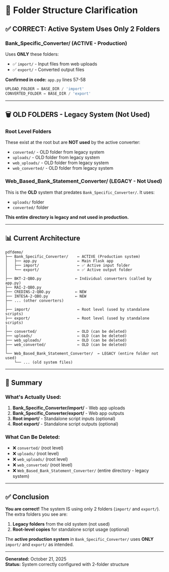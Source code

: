 # 📁 Folder Structure Clarification

## ✅ CORRECT: Active System Uses Only 2 Folders

### Bank_Specific_Converter/ (ACTIVE - Production)
Uses **ONLY** these folders:
- ✅ `import/` - Input files from web uploads
- ✅ `export/` - Converted output files

**Confirmed in code:** `app.py` lines 57-58
```python
UPLOAD_FOLDER = BASE_DIR / 'import'
CONVERTED_FOLDER = BASE_DIR / 'export'
```

---

## 🗑️ OLD FOLDERS - Legacy System (Not Used)

### Root Level Folders
These exist at the root but are **NOT used** by the active converter:
- `converted/` - OLD folder from legacy system
- `uploads/` - OLD folder from legacy system  
- `web_uploads/` - OLD folder from legacy system
- `web_converted/` - OLD folder from legacy system

### Web_Based_Bank_Statement_Converter/ (LEGACY - Not Used)
This is the **OLD** system that predates `Bank_Specific_Converter/`. It uses:
- `uploads/` folder
- `converted/` folder

**This entire directory is legacy and not used in production.**

---

## 📊 Current Architecture

```
pdfdemo/
├── Bank_Specific_Converter/    ← ACTIVE (Production system)
│   ├── app.py                  ← Main Flask app
│   ├── import/                 ← ✅ Active input folder
│   └── export/                 ← ✅ Active output folder
│
├── BKT-2-QBO.py               ← Individual converters (called by app.py)
├── RAI-2-QBO.py
├── CREDINS-2-QBO.py           ← NEW
├── INTESA-2-QBO.py            ← NEW
├── ... (other converters)
│
├── import/                     ← Root level (used by standalone scripts)
├── export/                     ← Root level (used by standalone scripts)
│
├── converted/                  ← OLD (can be deleted)
├── uploads/                    ← OLD (can be deleted)
├── web_uploads/                ← OLD (can be deleted)
├── web_converted/              ← OLD (can be deleted)
│
└── Web_Based_Bank_Statement_Converter/  ← LEGACY (entire folder not used)
    └── ... (old system files)
```

---

## 🎯 Summary

### What's Actually Used:
1. **Bank_Specific_Converter/import/** - Web app uploads
2. **Bank_Specific_Converter/export/** - Web app outputs
3. **Root import/** - Standalone script inputs (optional)
4. **Root export/** - Standalone script outputs (optional)

### What Can Be Deleted:
- ❌ `converted/` (root level)
- ❌ `uploads/` (root level)  
- ❌ `web_uploads/` (root level)
- ❌ `web_converted/` (root level)
- ❌ `Web_Based_Bank_Statement_Converter/` (entire directory - legacy system)

---

## ✅ Conclusion

**You are correct!** The system IS using only 2 folders (`import/` and `export/`). The extra folders you see are:
1. **Legacy folders** from the old system (not used)
2. **Root-level copies** for standalone script usage (optional)

The **active production system** in `Bank_Specific_Converter/` uses **ONLY** `import/` and `export/` as intended.

---

**Generated:** October 21, 2025  
**Status:** System correctly configured with 2-folder structure
